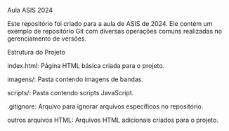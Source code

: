 Aula ASIS 2024

Este repositório foi criado para a aula de ASIS de 2024. Ele contém um exemplo de repositório Git com diversas operações comuns realizadas no gerenciamento de versões.

Estrutura do Projeto

index.html: Página HTML básica criada para o projeto.

imagens/: Pasta contendo imagens de bandas.

scripts/: Pasta contendo scripts JavaScript.

.gitignore: Arquivo para ignorar arquivos específicos no repositório.

outros arquivos HTML: Arquivos HTML adicionais criados para o projeto.
